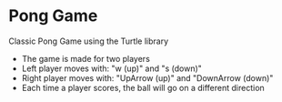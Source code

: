 # Pong Game
Classic Pong Game using the Turtle library

- The game is made for two players
- Left player moves with: "w (up)" and "s (down)"
- Right player moves with: "UpArrow (up)" and "DownArrow (down)"
- Each time a player scores, the ball will go on a different direction
